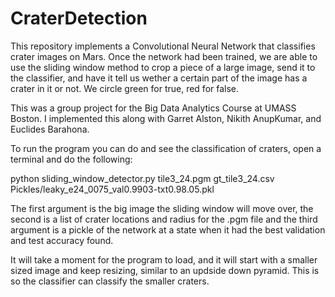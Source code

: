 # CraterDetection



This repository implements a Convolutional Neural Network that classifies crater images on Mars. Once the network had been trained, we are able to use the sliding window method to crop a piece of a large image, send it to the classifier, and have it tell us wether a certain part of the image has a crater in it or not. We circle green for true, red for false.

This was a group project for the Big Data Analytics Course at UMASS Boston. I implemented this along with Garret Alston, Nikith AnupKumar, and Euclides Barahona.


To run the program you can do and see the classification of craters, open a terminal and do the following:

python sliding_window_detector.py tile3_24.pgm gt_tile3_24.csv Pickles/leaky_e24_0075_val0.9903-txt0.98.05.pkl

The first argument is the big image the sliding window will move over, the second is a list of crater locations and radius for the .pgm file and the third argument is a pickle of the network at a state when it had the best validation and test accuracy found.

It will take a moment for the program to load, and it will start with a smaller
sized image and keep resizing, similar to an updside down pyramid. This is so
the classifier can classify the smaller craters.
